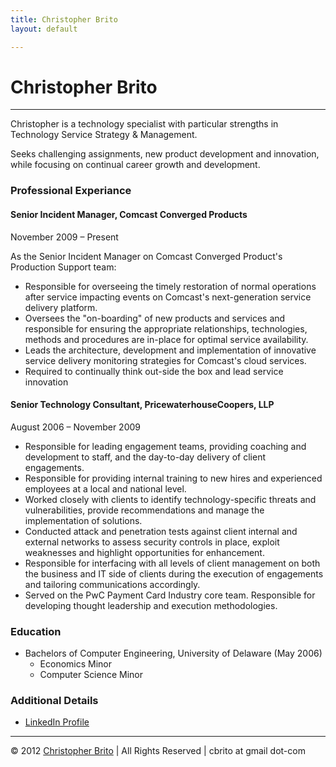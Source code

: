 ```yaml
---
title: Christopher Brito
layout: default

---
```

# Christopher Brito
---

Christopher is a technology specialist with particular strengths in Technology Service Strategy & Management.

Seeks challenging assignments, new product development and innovation, while focusing on continual career growth and development. 

### Professional Experiance
#### Senior Incident Manager, Comcast Converged Products
November 2009 – Present 

As the Senior Incident Manager on Comcast Converged Product's Production Support team:

* Responsible for overseeing the timely restoration of normal operations after service impacting events on Comcast's next-generation service delivery platform.
* Oversees the "on-boarding" of new products and services and responsible for ensuring the appropriate relationships, technologies, methods and procedures are in-place for optimal service availability.
* Leads the architecture, development and implementation of innovative service delivery monitoring strategies for Comcast's cloud services.
* Required to continually think out-side the box and lead service innovation 

#### Senior Technology Consultant, PricewaterhouseCoopers, LLP
August 2006 – November 2009

* Responsible for leading engagement teams, providing coaching and development to staff, and the day-to-day delivery of client engagements.
* Responsible for providing internal training to new hires and experienced employees at a local and national level.
* Worked closely with clients to identify technology-specific threats and vulnerabilities, provide recommendations and manage the implementation of solutions.
* Conducted attack and penetration tests against client internal and external networks to assess security controls in place, exploit weaknesses and highlight opportunities for enhancement.
* Responsible for interfacing with all levels of client management on both the business and IT side of clients during the execution of engagements and tailoring communications accordingly.
* Served on the PwC Payment Card Industry core team. Responsible for developing thought leadership and execution methodologies. 

### Education
* Bachelors of Computer Engineering, University of Delaware (May 2006)
	* Economics Minor
	* Computer Science Minor 

### Additional Details
* [LinkedIn Profile](http://www.linkedin.com/in/christopherbrito)

---
&copy; 2012 [Christopher Brito](http://christopherbrito.com) | All Rights Reserved | cbrito at gmail dot-com